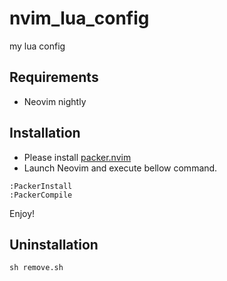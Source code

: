 # nvim_lua_config
my lua config

## Requirements

- Neovim nightly

## Installation

- Please install [packer.nvim](https://github.com/wbthomason/packer.nvim)
- Launch Neovim and execute bellow command.

```
:PackerInstall
:PackerCompile
```

Enjoy!

## Uninstallation

```
sh remove.sh
```
